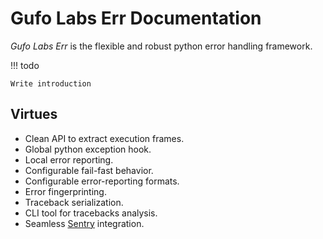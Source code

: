 # Gufo Labs Err Documentation

*Gufo Labs Err* is the flexible and robust python error handling framework.

!!! todo
    
    Write introduction

## Virtues

* Clean API to extract execution frames.
* Global python exception hook.
* Local error reporting.
* Configurable fail-fast behavior.
* Configurable error-reporting formats.
* Error fingerprinting.
* Traceback serialization.
* CLI tool for tracebacks analysis.
* Seamless [Sentry][Sentry] integration.

[Sentry]: https://sentry.io/